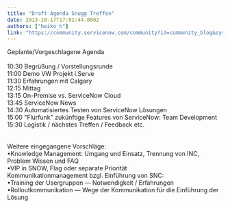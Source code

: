 ```yaml
---
title: "Draft Agenda Snugg Treffen"
date: 2013-10-17T17:01:44.000Z
authors: ["heiko_h"]
link: "https://community.servicenow.com/community?id=community_blog&sys_id=d05de229dbd0dbc01dcaf3231f9619e5"
---
```

<p>Geplante/Vorgeschlagene Agenda<br /><br />10:30 Begrüßung / Vorstellungsrunde<br />11:00 Demo VW Projekt i.Serve<br />11:30 Erfahrungen mit Calgary<br />12:15 Mittag<br />13:15 On-Premise vs. ServiceNow Cloud <br />13:45 ServiceNow News<br />14:30 Automatisiertes Testen von ServiceNow Lösungen<br />15:00 "Flurfunk" zukünftige Features von ServiceNow: Team Development<br />15:30 Logistik / nächstes Treffen / Feedback etc.<br /><br /><br />Weitere eingegangene Vorschläge:<br />•Knowledge Management: Umgang und Einsatz, Trennung von INC, Problem Wissen und FAQ<br />•VIP in SNOW, Flag oder separate Priorität<br />Kommunikationmanagement bzgl. Einführung von SNC: <br />•Training der Usergruppen — Notwendigkeit / Erfahrungen<br />•Rolloutkommunikation — Wege der Kommunikation für die Einführung der Lösung</p>